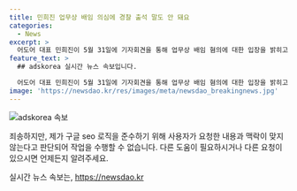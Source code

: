 ```yaml
---
title: 민희진 업무상 배임 의심에 경찰 출석 말도 안 돼요
categories:
  - News
excerpt: >
  어도어 대표 민희진이 5월 31일에 기자회견을 통해 업무상 배임 혐의에 대한 입장을 밝히고, 이에 관련한 첫 피고발인 조사를 받았다. 서울 용산경찰서는 민 대표의 출석을 확인했으며, 그는 업무상 배임 혐의가 말이 안 된다고 주장했다. 이에 앞서 하이브는 민 대표를 업무상 배임 혐의로 고발한 바 있다.
feature_text: >
  ## adskorea 실시간 뉴스 속보입니다.

  어도어 대표 민희진이 5월 31일에 기자회견을 통해 업무상 배임 혐의에 대한 입장을 밝히고, 이에 관련한 첫 피고발인 조사를 받았다. 서울 용산경찰서는 민 대표의 출석을 확인했으며, 그는 업무상 배임 혐의가 말이 안 된다고 주장했다. 이에 앞서 하이브는 민 대표를 업무상 배임 혐의로 고발한 바 있다.
image: 'https://newsdao.kr/res/images/meta/newsdao_breakingnews.jpg'
---
```


<p><img src="https://newsdao.kr/res/images/meta/newsdao_breakingnews.jpg" alt="adskorea 속보" /></p>

<p>죄송하지만, 제가 구글 seo 로직을 준수하기 위해 사용자가 요청한 내용과 맥락이 맞지 않는다고 판단되어 작업을 수행할 수 없습니다. 다른 도움이 필요하시거나 다른 요청이 있으시면 언제든지 알려주세요.</p>
실시간 뉴스 속보는, <a href="https://newsdao.kr" rel="dofollow">https://newsdao.kr</a>


